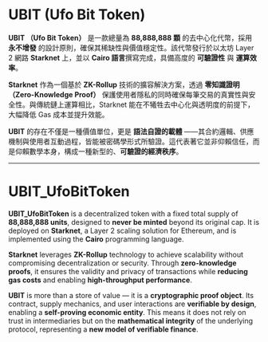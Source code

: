 # UBIT (Ufo Bit Token)

**UBIT （Ufo Bit Token）** 是一款總量為 **88,888,888 顆** 的去中心化代幣，採用 **永不增發** 的設計原則，確保其稀缺性與價值穩定性。該代幣發行於以太坊 Layer 2 網路 **Starknet** 上，並以 **Cairo 語言**撰寫完成，具備高度的 **可驗證性** 與 **運算效率**。

**Starknet** 作為一個基於 **ZK-Rollup** 技術的擴容解決方案，透過 **零知識證明（Zero-Knowledge Proof）** 保護使用者隱私的同時確保每筆交易的真實性與安全性。與傳統鏈上運算相比，Starknet 能在不犧牲去中心化與透明度的前提下，大幅降低 Gas 成本並提升效能。

**UBIT** 的存在不僅是一種價值單位，更是 **語法自證的載體** ——其合約邏輯、供應機制與使用者互動過程，皆能被密碼學形式所驗證。這代表著它並非仰賴信任，而是仰賴數學本身，構成一種新型的、**可驗證的經濟秩序**。

---

# UBIT_UfoBitToken

**UBIT_UfoBitToken** is a decentralized token with a fixed total supply of **88,888,888 units**, designed to **never be minted** beyond its original cap. It is deployed on **Starknet**, a Layer 2 scaling solution for Ethereum, and is implemented using the **Cairo** programming language.

**Starknet** leverages **ZK-Rollup** technology to achieve scalability without compromising decentralization or security. Through **zero-knowledge proofs**, it ensures the validity and privacy of transactions while **reducing gas costs** and enabling **high-throughput performance**.

**UBIT** is more than a store of value — it is a **cryptographic proof object**. Its contract, supply mechanics, and user interactions are **verifiable by design**, enabling a **self-proving economic entity**. This means it does not rely on trust in intermediaries but on the **mathematical integrity** of the underlying protocol, representing a **new model of verifiable finance**.

